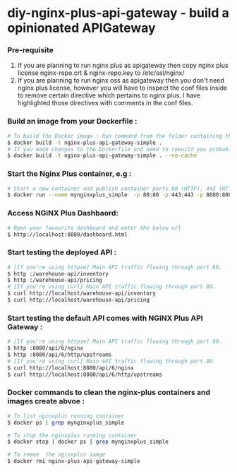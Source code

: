 # diy-nginx-plus-api-gateway - build a opinionated APIGateway

### Pre-requisite

1. If you are planning to run nginx plus as apigateway then copy nginx plus license nginx-repo.crt & nginx-repo.key to /etc/ssl/nginx/
2. If you are planning to run nginx oss as apigateway then you don't need nginx plus license, however you will have to inspect the conf files inside to remove 
   certain directive which pertains to nginx plus. I have highlighted those directives with comments in the conf files.


### Build an image from your Dockerfile :

```bash
# To build the Docker image : Run command from the folder containing the `Dockerfile`
$ docker build -t nginx-plus-api-gateway-simple .
# If you made changes to the Dockerfile and need to rebuild you probably need to use--no-cache
$ docker build -t nginx-plus-api-gateway-simple . --no-cache
```

### Start the Nginx Plus container, e.g :

```bash
# Start a new container and publish container ports 80 (HTTP), 443 (HTTPS), 8000 (Demo instructions) and 8080 (NGINX Plus Dashboard) to the host
$ docker run --name mynginxplus_simple  -p 80:80 -p 443:443 -p 8080:8080 -p 8000:8000 -p 9000:9000 -d nginx-plus-api-gateway-simple
```

### Access NGiNX Plus Dashbaord:

```bash
# Open your favourite dashboard and enter the below url
$ http://localhost:8080/dashboard.html
```

### Start testing the deployed API :

```bash
# [If you're using httpie] Main API traffic flowing through port 80. 
$ http :/warehouse-api/inventory
$ http :/warehouse-api/pricing
# [If you're using curl] Main API traffic flowing through port 80.
$ curl http://localhost/warehouse-api/inventory
$ curl http://localhost/warehouse-api/pricing

```

### Start testing the default API comes with NGiNX Plus API Gateway :

```bash
# [If you're using httpie] Main API traffic flowing through port 80. 
$ http :8080/api/6/nginx
$ http :8080/api/6/http/upstreams
# [If you're using curl] Main API traffic flowing through port 80.
$ curl http://localhost:8080/api/6/nginx
$ curl http://localhost:8080/api/6/http/upstreams

```


### Docker commands to clean the nginx-plus containers and images create abvoe :

```bash
# To list nginxplus running container
$ docker ps | grep mynginxplus_simple

# To stop the nginxplus running container
$ docker stop | docker ps | grep mynginxplus_simple

# To remoe  the nginxplus iamge
$ docker rmi nginx-plus-api-gateway-simple

```
